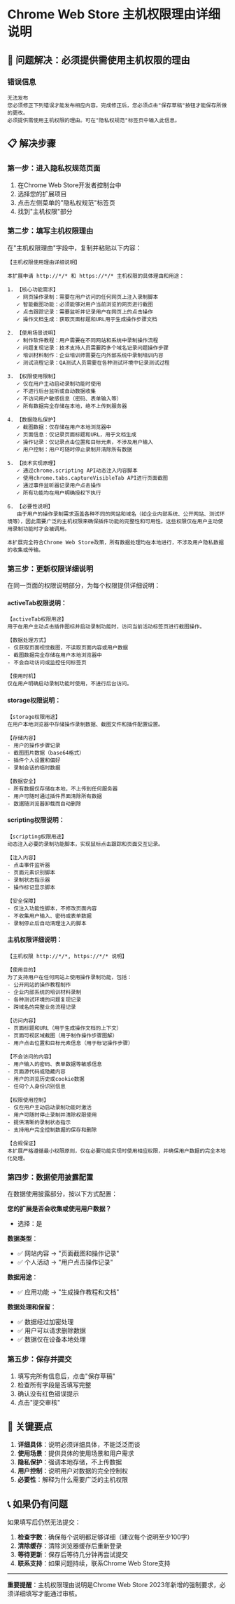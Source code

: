 # Chrome Web Store 主机权限理由详细说明

## 🚨 问题解决：必须提供需使用主机权限的理由

### 错误信息
```
无法发布
您必须修正下列错误才能发布相应内容。完成修正后，您必须点击"保存草稿"按钮才能保存所做的更改。
必须提供需使用主机权限的理由。可在"隐私权规范"标签页中输入此信息。
```

## 📋 解决步骤

### 第一步：进入隐私权规范页面
1. 在Chrome Web Store开发者控制台中
2. 选择您的扩展项目
3. 点击左侧菜单的"隐私权规范"标签页
4. 找到"主机权限"部分

### 第二步：填写主机权限理由

在"主机权限理由"字段中，复制并粘贴以下内容：

```
【主机权限使用理由详细说明】

本扩展申请 http://*/* 和 https://*/* 主机权限的具体理由和用途：

1. 【核心功能需求】
   ✓ 网页操作录制：需要在用户访问的任何网页上注入录制脚本
   ✓ 智能截图功能：必须能够对用户当前浏览的网页进行截图
   ✓ 点击跟踪记录：需要监听并记录用户在网页上的点击操作
   ✓ 操作文档生成：获取页面标题和URL用于生成操作步骤文档

2. 【使用场景说明】
   ✓ 制作软件教程：用户需要在不同网站和系统中录制操作流程
   ✓ 问题复现记录：技术支持人员需要跨多个域名记录问题操作步骤
   ✓ 培训材料制作：企业培训师需要在内外部系统中录制培训内容
   ✓ 测试流程记录：QA测试人员需要在各种测试环境中记录测试过程

3. 【权限使用限制】
   ✓ 仅在用户主动启动录制功能时使用
   ✓ 不进行后台监听或自动数据收集
   ✓ 不访问用户敏感信息（密码、表单输入等）
   ✓ 所有数据完全存储在本地，绝不上传到服务器

4. 【数据隐私保护】
   ✓ 截图数据：仅存储在用户本地浏览器中
   ✓ 页面信息：仅记录页面标题和URL，用于文档生成
   ✓ 操作记录：仅记录点击位置和目标元素，不涉及用户输入
   ✓ 用户控制：用户可随时停止录制并清除所有数据

5. 【技术实现原理】
   ✓ 通过chrome.scripting API动态注入内容脚本
   ✓ 使用chrome.tabs.captureVisibleTab API进行页面截图
   ✓ 通过事件监听器记录用户点击操作
   ✓ 所有功能均在用户明确授权下执行

6. 【必要性说明】
   由于用户的操作录制需求涵盖各种不同的网站和域名（如企业内部系统、公开网站、测试环境等），因此需要广泛的主机权限来确保插件功能的完整性和可用性。这些权限仅在用户主动使用录制功能时才会被调用。

本扩展完全符合Chrome Web Store政策，所有数据处理均在本地进行，不涉及用户隐私数据的收集或传输。
```

### 第三步：更新权限详细说明

在同一页面的权限说明部分，为每个权限提供详细说明：

#### activeTab权限说明：
```
【activeTab权限用途】
用于在用户主动点击插件图标并启动录制功能时，访问当前活动标签页进行截图操作。

【数据处理方式】
- 仅获取页面视觉截图，不读取页面内容或用户数据
- 截图数据完全存储在用户本地浏览器中
- 不会自动访问或监控任何标签页

【使用时机】
仅在用户明确启动录制功能时使用，不进行后台访问。
```

#### storage权限说明：
```
【storage权限用途】
在用户本地浏览器中存储操作录制数据、截图文件和插件配置设置。

【存储内容】
- 用户的操作步骤记录
- 截图图片数据（base64格式）
- 插件个人设置和偏好
- 录制会话的临时数据

【数据安全】
- 所有数据仅存储在本地，不上传到任何服务器
- 用户可随时通过插件界面清除所有数据
- 数据随浏览器卸载而自动删除
```

#### scripting权限说明：
```
【scripting权限用途】
动态注入必要的录制功能脚本，实现鼠标点击跟踪和页面交互记录。

【注入内容】
- 点击事件监听器
- 页面元素识别脚本
- 录制状态指示器
- 操作标记显示脚本

【安全保障】
- 仅注入功能性脚本，不修改页面内容
- 不收集用户输入、密码或表单数据
- 录制停止后自动清理注入的脚本
```

#### 主机权限详细说明：
```
【主机权限 http://*/*, https://*/* 说明】

【使用目的】
为了支持用户在任何网站上使用操作录制功能，包括：
- 公开网站的操作教程制作
- 企业内部系统的培训材料录制
- 各种测试环境的问题复现记录
- 跨域名的完整业务流程记录

【访问内容】
- 页面标题和URL（用于生成操作文档的上下文）
- 页面可视区域截图（用于制作操作步骤图解）
- 用户点击位置和目标元素信息（用于标记操作步骤）

【不会访问的内容】
- 用户输入的密码、表单数据等敏感信息
- 页面源代码或隐藏内容
- 用户的浏览历史或cookie数据
- 任何个人身份识别信息

【权限使用控制】
- 仅在用户主动启动录制功能时激活
- 用户可随时停止录制并清除权限使用
- 提供清晰的录制状态指示
- 支持用户完全控制数据的保存和删除

【合规保证】
本扩展严格遵循最小权限原则，仅在必要功能实现时使用相应权限，并确保用户数据的完全本地化处理。
```

### 第四步：数据使用披露配置

在数据使用披露部分，按以下方式配置：

**您的扩展是否会收集或使用用户数据？**
- 选择：是

**数据类型**：
- ✅ 网站内容 → "页面截图和操作记录"
- ✅ 个人活动 → "用户点击操作记录"

**数据用途**：
- ✅ 应用功能 → "生成操作教程和文档"

**数据处理和保留**：
- ✅ 数据经过加密处理
- ✅ 用户可以请求删除数据
- ✅ 数据仅在设备本地处理

### 第五步：保存并提交

1. 填写完所有信息后，点击"保存草稿"
2. 检查所有字段是否填写完整
3. 确认没有红色错误提示
4. 点击"提交审核"

## 🎯 关键要点

1. **详细具体**：说明必须详细具体，不能泛泛而谈
2. **使用场景**：提供具体的使用场景和用户需求
3. **隐私保护**：强调本地存储，不上传数据
4. **用户控制**：说明用户对数据的完全控制权
5. **必要性**：解释为什么需要广泛的主机权限

## 📞 如果仍有问题

如果填写后仍然无法提交：

1. **检查字数**：确保每个说明都足够详细（建议每个说明至少100字）
2. **清除缓存**：清除浏览器缓存后重新登录
3. **等待更新**：保存后等待几分钟再尝试提交
4. **联系支持**：如果问题持续，联系Chrome Web Store支持

---

**重要提醒**：主机权限理由说明是Chrome Web Store 2023年新增的强制要求，必须详细填写才能通过审核。